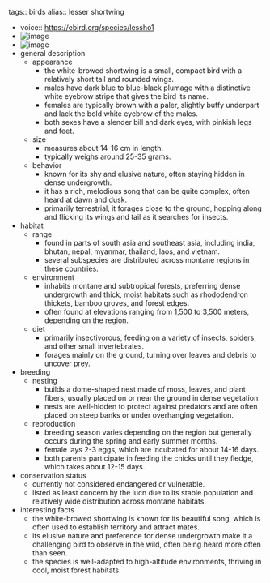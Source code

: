 tags:: birds
alias:: lesser shortwing

- voice:: https://ebird.org/species/lessho1
- ![image](https://ipfs.io/ipfs/QmUxkrsyQkLKdvprGmrHn4tpBv38egX2NSb5bi31K9mAz4)
- ![image](https://ipfs.io/ipfs/QmSzWSVbFrXdrd2mr3B4TgYqcVkV72nhVC7ki4n4P9R1o3)
- general description
	- appearance
		- the white-browed shortwing is a small, compact bird with a relatively short tail and rounded wings.
		- males have dark blue to blue-black plumage with a distinctive white eyebrow stripe that gives the bird its name.
		- females are typically brown with a paler, slightly buffy underpart and lack the bold white eyebrow of the males.
		- both sexes have a slender bill and dark eyes, with pinkish legs and feet.
	- size
		- measures about 14-16 cm in length.
		- typically weighs around 25-35 grams.
	- behavior
		- known for its shy and elusive nature, often staying hidden in dense undergrowth.
		- it has a rich, melodious song that can be quite complex, often heard at dawn and dusk.
		- primarily terrestrial, it forages close to the ground, hopping along and flicking its wings and tail as it searches for insects.
- habitat
	- range
		- found in parts of south asia and southeast asia, including india, bhutan, nepal, myanmar, thailand, laos, and vietnam.
		- several subspecies are distributed across montane regions in these countries.
	- environment
		- inhabits montane and subtropical forests, preferring dense undergrowth and thick, moist habitats such as rhododendron thickets, bamboo groves, and forest edges.
		- often found at elevations ranging from 1,500 to 3,500 meters, depending on the region.
	- diet
		- primarily insectivorous, feeding on a variety of insects, spiders, and other small invertebrates.
		- forages mainly on the ground, turning over leaves and debris to uncover prey.
- breeding
	- nesting
		- builds a dome-shaped nest made of moss, leaves, and plant fibers, usually placed on or near the ground in dense vegetation.
		- nests are well-hidden to protect against predators and are often placed on steep banks or under overhanging vegetation.
	- reproduction
		- breeding season varies depending on the region but generally occurs during the spring and early summer months.
		- female lays 2-3 eggs, which are incubated for about 14-16 days.
		- both parents participate in feeding the chicks until they fledge, which takes about 12-15 days.
- conservation status
	- currently not considered endangered or vulnerable.
	- listed as least concern by the iucn due to its stable population and relatively wide distribution across montane habitats.
- interesting facts
	- the white-browed shortwing is known for its beautiful song, which is often used to establish territory and attract mates.
	- its elusive nature and preference for dense undergrowth make it a challenging bird to observe in the wild, often being heard more often than seen.
	- the species is well-adapted to high-altitude environments, thriving in cool, moist forest habitats.